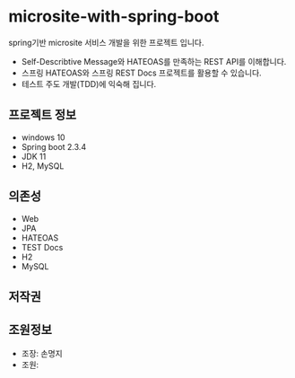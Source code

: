 # microsite-with-spring-boot
spring기반 microsite 서비스 개발을 위한 프로젝트 입니다.

* Self-Describtive Message와 HATEOAS를 만족하는 REST API를 이해합니다.
* 스프링 HATEOAS와 스프링 REST Docs 프로젝트를 활용할 수 있습니다.
* 테스트 주도 개발(TDD)에 익숙해 집니다.

## 프로젝트 정보
* windows 10
* Spring boot 2.3.4
* JDK 11
* H2, MySQL

## 의존성
* Web
* JPA
* HATEOAS
* TEST Docs
* H2
* MySQL

## 저작권



## 조원정보
* 조장: 손명지
* 조원: 
